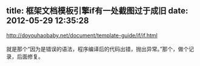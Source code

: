 title: 框架文档模板引擎if有一处截图过于成旧
date: 2012-05-29 12:35:28
---

http://doyouhaobaby.net/document/template-guide/if/if.html<br/><br/>就是那个“因为是错误的语法，程序编译后的代码出错，抛出异常。”那个，做个记录，后面修复。